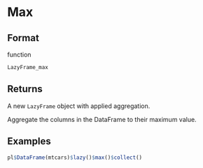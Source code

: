 # Max

## Format

function

```r
LazyFrame_max
```

## Returns

A new `LazyFrame` object with applied aggregation.

Aggregate the columns in the DataFrame to their maximum value.

## Examples

```r
pl$DataFrame(mtcars)$lazy()$max()$collect()
```